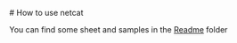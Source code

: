 # How to use netcat

You can find some sheet and samples in the [Readme](https://github.com/doctordeep/netcat_cheat_sheet_v1/tree/master/readme) folder
